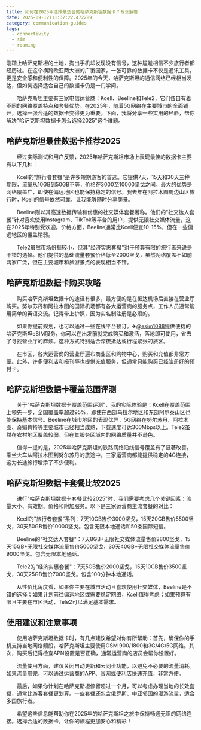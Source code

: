 ```yaml
---
title: 如何在2025年选择最适合的哈萨克斯坦数据卡？专业解答
date: 2025-09-12T11:37:22.472289
category: communication-guides
tags:
  - connectivity
  - sim
  - roaming
---
```


刚踏上哈萨克斯坦的土地，掏出手机却发现没有信号，这种尴尬相信不少旅行者都经历过。在这个横跨欧亚两大洲的广袤国家，一张可靠的数据卡不仅是通讯工具，更是安全感和便利性的保障。2025年的今天，哈萨克斯坦的通信网络已经相当发达，但如何选择适合自己的数据卡仍是一门学问。

　　哈萨克斯坦主要有三家电信运营商：Kcell、Beeline和Tele2，它们各自有着不同的网络覆盖特点和套餐优势。在2025年，随着5G网络在主要城市的全面铺开，选择一张合适的数据卡变得更为重要。下面，我将分享一些实用的经验，帮你解决"哈萨克斯坦数据卡怎么选择2025"这个难题。

## 哈萨克斯坦最佳数据卡推荐2025

　　经过实际测试和用户反馈，2025年哈萨克斯坦市场上表现最佳的数据卡主要有以下几种：

　　Kcell的"旅行者套餐"是许多短期游客的首选。它提供7天、15天和30天三种期限，流量从10GB到50GB不等，价格在3000至10000坚戈之间。最大的优势是网络覆盖广，即使在偏远地区也能保持稳定的信号。我去年在阿拉木图周边山区旅行时，Kcell的信号依然可靠，让我能够随时分享美景。

　　Beeline则以其高速数据传输和优惠的社交媒体套餐著称。他们的"社交达人套餐"针对喜欢使用Instagram、TikTok等平台的用户，提供无限社交媒体流量，这在2025年特别受欢迎。价格方面，Beeline通常比Kcell便宜10-15%，但在一些偏远地区的覆盖稍弱。

　　Tele2虽然市场份额较小，但其"经济实惠套餐"对于预算有限的旅行者来说是不错的选择。他们提供的基础流量套餐价格低至2000坚戈，虽然网络覆盖不如前两家广泛，但在主要城市和旅游景点的表现相当不错。

## 哈萨克斯坦数据卡购买攻略

　　购买哈萨克斯坦数据卡的途径有很多，最方便的是在抵达机场后直接在营业厅购买。努尔苏丹和阿拉木图的国际机场都有各大运营商的服务点，工作人员通常能用简单的英语交流。记得带上护照，因为实名制注册是必须的。

　　如果你提前规划，也可以通过一些在线平台预订。✈[@esim1088](https://t.me/s/esim1088)提供便捷的哈萨克斯坦eSIM服务，你可以在出发前就完成购买和激活，落地即可使用，省去了寻找营业厅的麻烦。这种方式特别适合深夜抵达或行程紧张的旅客。

　　在市区，各大运营商的营业厅遍布商业区和购物中心，购买和充值都非常方便。此外，许多便利店和报刊亭也提供充值服务，但通常只能购买已经注册好的预付卡。

## 哈萨克斯坦数据卡覆盖范围评测

　　关于"哈萨克斯坦数据卡覆盖范围评测"，我的实际体验是：Kcell在覆盖范围上领先一步，全国覆盖率超过95%，即使在西部乌拉尔地区和东部阿尔泰山区也能保持基本信号。Beeline在城市地区的表现优异，5G网络在努尔苏丹、阿拉木图、奇姆肯特等主要城市已经相当成熟，下载速度可达300Mbps以上。Tele2虽然在农村地区覆盖较弱，但在其服务区域内的网络质量并不逊色。

　　值得一提的是，2025年哈萨克斯坦的铁路网络沿线信号覆盖有了显著改善。乘坐火车从阿拉木图到努尔苏丹的旅途中，三家运营商都能提供稳定的4G连接，这为长途旅行增添了不少便利。

## 哈萨克斯坦数据卡套餐比较2025

　　进行"哈萨克斯坦数据卡套餐比较2025"时，我们需要考虑几个关键因素：流量大小、有效期、价格和附加服务。以下是三家运营商主流套餐的对比：

　　Kcell的"旅行者套餐"系列：7天10GB售价3000坚戈，15天20GB售价5500坚戈，30天50GB售价10000坚戈。包含无限本地通话和50条国际短信。

　　Beeline的"社交达人套餐"：7天8GB+无限社交媒体流量售价2800坚戈，15天15GB+无限社交媒体流量售价5000坚戈，30天40GB+无限社交媒体流量售价9000坚戈。包含无限本地通话。

　　Tele2的"经济实惠套餐"：7天5GB售价2000坚戈，15天10GB售价3500坚戈，30天25GB售价7000坚戈。包含100分钟本地通话。

　　从性价比角度看，如果你主要在城市活动且喜欢使用社交媒体，Beeline是不错的选择；如果计划前往偏远地区或需要稳定网络，Kcell值得考虑；如果预算有限且主要在市区活动，Tele2可以满足基本需求。

## 使用建议和注意事项

　　使用哈萨克斯坦数据卡时，有几点建议希望对你有所帮助：首先，确保你的手机支持当地网络频段，哈萨克斯坦主要使用GSM 900/1800和3G/4G/5G网络。其次，购买后记得检查APN设置是否正确，通常运营商的店员会帮你设置好。

　　流量使用方面，建议关闭自动更新和云同步功能，以避免不必要的流量消耗。如果流量用完，可以通过运营商的APP、官网或便利店快速充值，非常方便。

　　最后，如果你计划在哈萨克斯坦停留超过一个月，可以考虑办理当地的长效套餐，通常比游客套餐更划算。一些套餐还包含俄罗斯、中亚邻国的漫游流量，适合多国旅行者。

　　希望这些信息能帮助你在2025年的哈萨克斯坦之旅中保持畅通无阻的网络连接。选择合适的数据卡，让你的旅程更加安心和精彩！